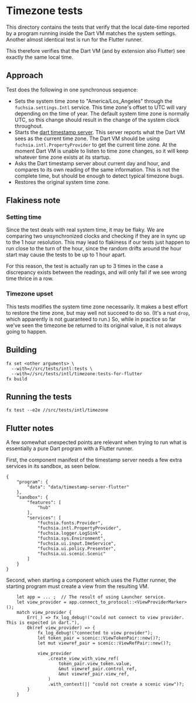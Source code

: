 # Timezone tests

This directory contains the tests that verify that the local date-time reported
by a program running inside the Dart VM matches the system settings.  Another
almost identical test is run for the Flutter runner.

This therefore verifies that the Dart VM (and by extension also Flutter) see
exactly the same local time.

## Approach

Test does the following in one synchronous sequence:

* Sets the system time zone to "America/Los_Angeles" through the
  `fuchsia.settings.Intl` service. This time zone's offset to UTC will vary
  depending on the time of year.  The default system time zone is normally UTC,
  so this change should result in the change of the system clock throughout.
* Starts the [dart timestamp server](../timestamp-server-dart/README.md).  This
  server reports what the Dart VM sees as the current time zone.  The Dart VM
  should be using `fuchsia.intl.PropertyProvider` to get the current time zone.
  At the moment Dart VM is unable to listen to time zone changes, so it will
  keep whatever time zone exists at its startup.
* Asks the Dart timestamp server about current day and hour, and compares to
  its own reading of the same information.  This is not the complete time, but
  should be enough to detect typical timezone bugs.
* Restores the original system time zone.

## Flakiness note

### Setting time

Since the test deals with real system time, it may be flaky.  We are comparing
two unsynchronized clocks and checking if they are in sync up to the 1 hour
resolution.  This may lead to flakiness if our tests just happen to run close
to the turn of the hour, since the random drifts around the hour start may
cause the tests to be up to 1 hour apart.

For this reason, the test is actually ran up to 3 times in the case a
discrepancy exists between the readings, and will only fail if we see wrong time
thrice in a row.

### Timezone upset

This tests modifies the system time zone necessarily.  It makes a best effort
to restore the time zone, but may well not succeed to do so. (It's a rust
`drop`, which apparently is not guaranteed to run.)  So, while in practice
so far we've seen the timezone be returned to its original value, it is not
always going to happen.

## Building

```
fx set <other arguments> \
  --with=//src/tests/intl:tests \
  --with=//src/tests/intl/timezone:tests-for-flutter
fx build
```

## Running the tests
```
fx test --e2e //src/tests/intl/timezone
```

## Flutter notes

A few somewhat unexpected points are relevant when trying to run what is
essentially a pure Dart program with a Flutter runner.

First, the component manifest of the timestamp server needs a few extra
services in its sandbox, as seen below.
```
{
    "program": {
        "data": "data/timestamp-server-flutter"
    },
    "sandbox": {
        "features": [
            "hub"
        ],
        "services": [
            "fuchsia.fonts.Provider",
            "fuchsia.intl.PropertyProvider",
            "fuchsia.logger.LogSink",
            "fuchsia.sys.Environment",
            "fuchsia.ui.input.ImeService",
            "fuchsia.ui.policy.Presenter",
            "fuchsia.ui.scenic.Scenic"
        ]
    }
}
```
Second, when starting a component which uses the Flutter runner, the starting program
must create a view from the resulting VM.
```
    let app = ... ;  // The result of using Launcher service.
    let view_provider = app.connect_to_protocol::<ViewProviderMarker>();
    match view_provider {
        Err(_) => fx_log_debug!("could not connect to view provider.  This is expected in dart."),
        Ok(ref view_provider) => {
            fx_log_debug!("connected to view provider");
            let token_pair = scenic::ViewTokenPair::new()?;
            let mut viewref_pair = scenic::ViewRefPair::new()?;

            view_provider
                .create_view_with_view_ref(
                    token_pair.view_token.value,
                    &mut viewref_pair.control_ref,
                    &mut viewref_pair.view_ref,
                )
                .with_context(|| "could not create a scenic view")?;
        }
    }
`````

